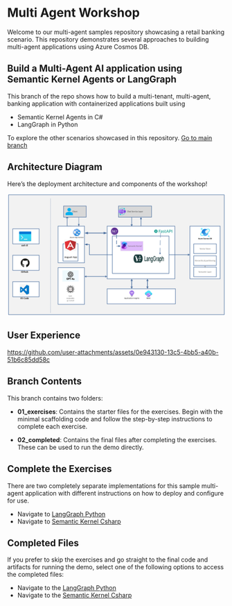 # Multi Agent Workshop

Welcome to our multi-agent samples repository showcasing a retail banking scenario. This repository demonstrates several approaches to building multi-agent applications using Azure Cosmos DB.

## Build a Multi-Agent AI application using Semantic Kernel Agents or LangGraph

This branch of the repo shows how to build a multi-tenant, multi-agent, banking application with containerized applications built using 

- Semantic Kernel Agents in C#
- LangGraph in Python

To explore the other scenarios showcased in this repository. [Go to main branch](https://github.com/banking-multi-agent-workshop/tree/main)


## Architecture Diagram

Here’s the deployment architecture and components of the workshop!

<img src="01_exercises/media/Multi-agent.png" alt="Multi-Agent Image">

## User Experience

https://github.com/user-attachments/assets/0e943130-13c5-4bb5-a40b-51b6c85dd58c


## Branch Contents

This branch contains two folders:
- **01_exercises**: Contains the starter files for the exercises. Begin with the minimal scaffolding code and follow the step-by-step instructions to complete each exercise.

- **02_completed**: Contains the final files after completing the exercises. These can be used to run the demo directly.


## Complete the Exercises

There are two completely separate implementations for this sample multi-agent application with different instructions on how to deploy and configure for use.

- Navigate to [LangGraph Python](01_exercises/python/workshop/Module-0.md)
- Navigate to [Semantic Kernel Csharp](01_exercises/csharp/workshop/Module-0.md)


## Completed Files

If you prefer to skip the exercises and go straight to the final code and artifacts for running the demo, select one of the following options to access the completed files:

- Navigate to the [LangGraph Python](02_completed/python/README.md)
- Navigate to the [Semantic Kernel Csharp](02_completed/csharp/README.md)